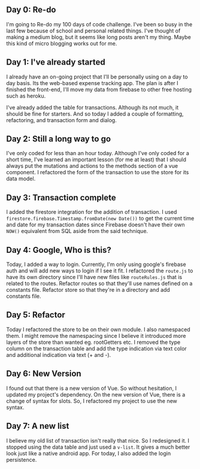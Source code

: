 ## Day 0: Re-do
I'm going to Re-do my 100 days of code challenge. I've been so busy in the last few 
because of school and personal related things. I've thought of making a medium blog, but
it seems like long posts aren't my thing. Maybe this kind of micro blogging works out for me.

## Day 1: I've already started
I already have an on-going project that I'll be personally using on a day to day basis.
Its the web-based expense tracking app. The plan is after I finished the front-end, I'll
move my data from firebase to other free hosting such as heroku.

I've already added the table for transactions. Although its not much, it should be fine for
starters. And so today I added a couple of formatting, refactoring, and transaction form and dialog.

## Day 2: Still a long way to go
I've only coded for less than an hour today. Although I've only coded for a short time, I've learned
an important lesson (for me at least) that I should always put the mutations and actions to the
methods section of a vue component. I refactored the form of the transaction to use the store for its
data model.

## Day 3: Transaction complete
I added the firestore integration for the addition of transaction. I used 
`firestore.firebase.Timestamp.fromDate(new Date())` to get the current time and date for my
transaction dates since Firebase doesn't have their own `NOW()` equivalent from SQL aside from the said 
technique.

## Day 4: Google, Who is this?
Today, I added a way to login. Currently, I'm only using google's firebase auth and will
add new ways to login if I see it fit. I refactored the `route.js` to have its own directory since
I'll have new files like `routeRules.js` that is related to the routes. Refactor routes so that
they'll use names defined on a constants file. Refactor store so that they're in a directory and
add constants file.

## Day 5: Refactor
Today I refactored the store to be on their own module. I also namespaced them. I might remove
the namespacing since I believe it introduced more layers of the store than wanted eg. rootGetters etc.
I removed the type column on the transaction table and add the type indication via text color and
additional indication via text (+ and -).

## Day 6: New Version
I found out that there is a new version of Vue. So without hesitation, I updated my project's 
dependency. On the new version of Vue, there is a change of syntax for slots. So, I refactored my
project to use the new syntax.

## Day 7: A new list
I believe my old list of transaction isn't really that nice. So I redesigned it. I stopped using
the data table and just used a `v-list`. It gives a much better look just like a native android app.
For today, I also added the login persistence.